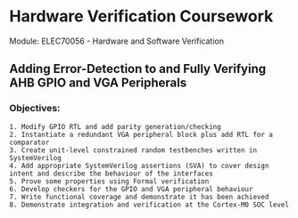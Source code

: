 # Hardware Verification Coursework

Module: ELEC70056 - Hardware and Software Verification

## Adding Error-Detection to and Fully Verifying AHB GPIO and VGA Peripherals

### Objectives:
    1. Modify GPIO RTL and add parity generation/checking
    2. Instantiate a redundant VGA peripheral block plus add RTL for a comparator
    3. Create unit-level constrained random testbenches written in SystemVerilog
    4. Add appropriate SystemVerilog assertions (SVA) to cover design intent and describe the behaviour of the interfaces
    5. Prove some properties using Formal verification
    6. Develop checkers for the GPIO and VGA peripheral behaviour
    7. Write functional coverage and demonstrate it has been achieved
    8. Demonstrate integration and verification at the Cortex-M0 SOC level